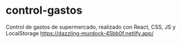 # control-gastos
Control de gastos de supermercado, realizado con React, CSS, JS y LocalStorage https://dazzling-murdock-45bb0f.netlify.app/
